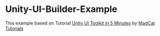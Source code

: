 # Unity-UI-Builder-Example
This example based on Tutorial [Unity UI Toolkit in 5 Minutes](https://youtu.be/yUXFHAOXhcA) by [MadCat Tutorials](https://www.youtube.com/@madcattutorials2422)

